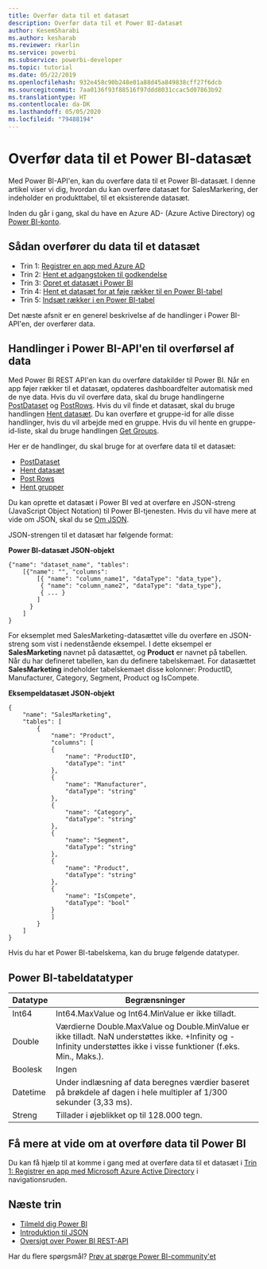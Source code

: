 ```yaml
---
title: Overfør data til et datasæt
description: Overfør data til et Power BI-datasæt
author: KesemSharabi
ms.author: kesharab
ms.reviewer: rkarlin
ms.service: powerbi
ms.subservice: powerbi-developer
ms.topic: tutorial
ms.date: 05/22/2019
ms.openlocfilehash: 932e458c90b248e01a88d45a849838cff27f6dcb
ms.sourcegitcommit: 7aa0136f93f88516f97ddd8031ccac5d07863b92
ms.translationtype: HT
ms.contentlocale: da-DK
ms.lasthandoff: 05/05/2020
ms.locfileid: "79488194"
---
```

# <a name="push-data-into-a-power-bi-dataset"></a>Overfør data til et Power BI-datasæt

Med Power BI-API'en, kan du overføre data til et Power BI-datasæt. I denne artikel viser vi dig, hvordan du kan overføre datasæt for SalesMarkering, der indeholder en produkttabel, til et eksisterende datasæt.

Inden du går i gang, skal du have en Azure AD- (Azure Active Directory) og [Power BI-konto](../embedded/create-an-azure-active-directory-tenant.md).

## <a name="steps-to-push-data-into-a-dataset"></a>Sådan overfører du data til et datasæt

* Trin 1: [Registrer en app med Azure AD](../embedded/register-app.md)
* Trin 2: [Hent et adgangstoken til godkendelse](walkthrough-push-data-get-token.md)
* Trin 3: [Opret et datasæt i Power BI](walkthrough-push-data-create-dataset.md)
* Trin 4: [Hent et datasæt for at føje rækker til en Power BI-tabel](walkthrough-push-data-get-datasets.md)
* Trin 5: [Indsæt rækker i en Power BI-tabel](walkthrough-push-data-add-rows.md)

Det næste afsnit er en generel beskrivelse af de handlinger i Power BI-API'en, der overfører data.

## <a name="power-bi-api-operations-to-push-data"></a>Handlinger i Power BI-API'en til overførsel af data

Med Power BI REST API'en kan du overføre datakilder til Power BI. Når en app føjer rækker til et datasæt, opdateres dashboardfelter automatisk med de nye data. Hvis du vil overføre data, skal du bruge handlingerne [PostDataset](https://docs.microsoft.com/rest/api/power-bi/pushdatasets/datasets_postdataset) og [PostRows](https://docs.microsoft.com/rest/api/power-bi/pushdatasets/datasets_postrows). Hvis du vil finde et datasæt, skal du bruge handlingen [Hent datasæt](https://docs.microsoft.com/rest/api/power-bi/datasets/getdatasets). Du kan overføre et gruppe-id for alle disse handlinger, hvis du vil arbejde med en gruppe. Hvis du vil hente en gruppe-id-liste, skal du bruge handlingen [Get Groups](https://docs.microsoft.com/rest/api/power-bi/groups/getgroups).

Her er de handlinger, du skal bruge for at overføre data til et datasæt:

* [PostDataset](https://docs.microsoft.com/rest/api/power-bi/pushdatasets/datasets_postdataset)
* [Hent datasæt](https://docs.microsoft.com/rest/api/power-bi/datasets/getdatasets)
* [Post Rows](https://docs.microsoft.com/rest/api/power-bi/pushdatasets/datasets_postrows)
* [Hent grupper](https://docs.microsoft.com/rest/api/power-bi/groups/getgroups)

Du kan oprette et datasæt i Power BI ved at overføre en JSON-streng (JavaScript Object Notation) til Power BI-tjenesten. Hvis du vil have mere at vide om JSON, skal du se [Om JSON](https://json.org/).

JSON-strengen til et datasæt har følgende format:

**Power BI-datasæt JSON-objekt**

    {"name": "dataset_name", "tables":
        [{"name": "", "columns":
            [{ "name": "column_name1", "dataType": "data_type"},
             { "name": "column_name2", "dataType": "data_type"},
             { ... }
            ]
          }
        ]
    }

For eksemplet med SalesMarketing-datasættet ville du overføre en JSON-streng som vist i nedenstående eksempel. I dette eksempel er **SalesMarketing** navnet på datasættet, og **Product** er navnet på tabellen. Når du har defineret tabellen, kan du definere tabelskemaet. For datasættet **SalesMarketing** indeholder tabelskemaet disse kolonner: ProductID, Manufacturer, Category, Segment, Product og IsCompete.

**Eksempeldatasæt JSON-objekt**

    {
        "name": "SalesMarketing",
        "tables": [
            {
                "name": "Product",
                "columns": [
                {
                    "name": "ProductID",
                    "dataType": "int"
                },
                {
                    "name": "Manufacturer",
                    "dataType": "string"
                },
                {
                    "name": "Category",
                    "dataType": "string"
                },
                {
                    "name": "Segment",
                    "dataType": "string"
                },
                {
                    "name": "Product",
                    "dataType": "string"
                },
                {
                    "name": "IsCompete",
                    "dataType": "bool"
                }
                ]
            }
        ]
    }

Hvis du har et Power BI-tabelskema, kan du bruge følgende datatyper.

## <a name="power-bi-table-data-types"></a>Power BI-tabeldatatyper

| **Datatype** | **Begrænsninger** |
| --- | --- |
| Int64 |Int64.MaxValue og Int64.MinValue er ikke tilladt. |
| Double |Værdierne Double.MaxValue og Double.MinValue er ikke tilladt. NaN understøttes ikke. +Infinity og -Infinity understøttes ikke i visse funktioner (f.eks. Min., Maks.). |
| Boolesk |Ingen |
| Datetime |Under indlæsning af data beregnes værdier baseret på brøkdele af dagen i hele multipler af 1/300 sekunder (3,33 ms). |
| Streng |Tillader i øjeblikket op til 128.000 tegn. |

## <a name="learn-more-about-pushing-data-into-power-bi"></a>Få mere at vide om at overføre data til Power BI

Du kan få hjælp til at komme i gang med at overføre data til et datasæt i [Trin 1: Registrer en app med Microsoft Azure Active Directory](../embedded/register-app.md) i navigationsruden.

## <a name="next-steps"></a>Næste trin

* [Tilmeld dig Power BI](../embedded/create-an-azure-active-directory-tenant.md)  
* [Introduktion til JSON](https://json.org/)  
* [Oversigt over Power BI REST-API](overview-of-power-bi-rest-api.md)  

Har du flere spørgsmål? [Prøv at spørge Power BI-community'et](https://community.powerbi.com/)